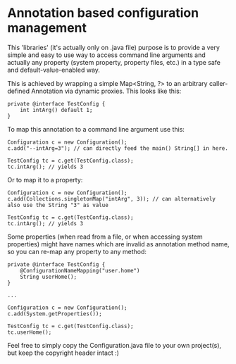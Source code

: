 # Annotation based configuration management

This 'libraries' (it's actually only on .java file) purpose is to provide a very simple and easy to use way to access command line arguments
and actually any property (system property, property files, etc.) in a type safe and default-value-enabled way.

This is achieved by wrapping a simple Map<String, ?> to an arbitrary caller-defined Annotation via dynamic proxies. This looks like this:

```
private @interface TestConfig {
    int intArg() default 1;
}
```

To map this annotation to a command line argument use this:

```
Configuration c = new Configuration();
c.add("--intArg=3"); // can directly feed the main() String[] in here.

TestConfig tc = c.get(TestConfig.class);
tc.intArg(); // yields 3
```

Or to map it to a property:

```
Configuration c = new Configuration();
c.add(Collections.singletonMap("intArg", 3)); // can alternatively also use the String "3" as value

TestConfig tc = c.get(TestConfig.class);
tc.intArg(); // yields 3

```

Some properties (when read from a file, or when accessing system properties) might have names which are invalid as annotation method name, so you can re-map any property to any method:

```
private @interface TestConfig {
    @ConfigurationNameMapping("user.home")
    String userHome();
}

...

Configuration c = new Configuration();
c.add(System.getProperties());

TestConfig tc = c.get(TestConfig.class);
tc.userHome();
```

Feel free to simply copy the Configuration.java file to your own project(s), but keep the copyright header intact :)
